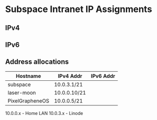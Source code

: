 
# Subspace Intranet IP Assignments

## IPv4

## IPv6

## Address allocations

| Hostname         |  IPv4 Addr  | IPv6 Addr |
|------------------|-------------|-----------|
| subspace         | 10.0.3.1/21 |           |
| laser-moon       | 10.0.0.10/21|           |
| PixelGrapheneOS  | 10.0.0.5/21 |           |

10.0.0.x - Home LAN
10.0.3.x - Linode